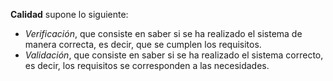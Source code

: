 **Calidad** supone lo siguiente:
- *Verificación*, que consiste en saber si se ha realizado el sistema de manera correcta, es decir, que se cumplen los requisitos.
- *Validación*, que consiste en saber si se ha realizado el sistema correcto, es decir, los requisitos se corresponden a las necesidades.